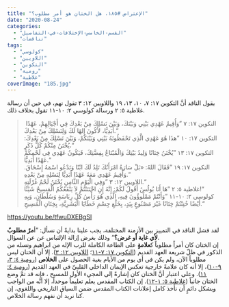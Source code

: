 ```yaml
---
title: "الإعتراض #١٨٥، هل الختان هو أمر مطلوب؟"
date: "2020-08-24"
categories: 
  - "القسم-الخامس-الإختلافات-في-التفاصيل"
  - "تناقضات"
tags: 
  - "كولوسي"
  - "اللاويين"
  - "التكوين"
  - "رومية"
  - "غلاطية"
coverImage: "185.jpg"
---
```


يقول الناقد أنَّ التكوين ١٧: ٧، ١٠، ١٣، ١٩ واللاويين ١٢: ٣ تقول نهم، في حين أن رسالة غلاطية ٥: ٢ ورسالة كولوسي ٢: ١٠-١١ تقول بخلاف ذلك.

>  التكوين ١٧: ٧ ”وَأُقِيمُ عَهْدِي بَيْنِي وَبَيْنَكَ، وَبَيْنَ نَسْلِكَ مِنْ بَعْدِكَ فِي أَجْيَالِهِمْ، عَهْدًا أَبَدِيًّا، لأَكُونَ إِلهًا لَكَ وَلِنَسْلِكَ مِنْ بَعْدِكَ.“  
> التكوين ١٧: ١٠ ”هذَا هُوَ عَهْدِي الَّذِي تَحْفَظُونَهُ بَيْنِي وَبَيْنَكُمْ، وَبَيْنَ نَسْلِكَ مِنْ بَعْدِكَ: يُخْتَنُ مِنْكُمْ كُلُّ ذَكَرٍ،“  
> التكوين ١٧: ١٣ ”يُخْتَنُ خِتَانًا وَلِيدُ بَيْتِكَ وَالْمُبْتَاعُ بِفِضَّتِكَ، فَيَكُونُ عَهْدِي فِي لَحْمِكُمْ عَهْدًا أَبَدِيًّا.“  
> التكوين ١٧: ١٩ ”فَقَالَ اللهُ: «بَلْ سَارَةُ امْرَأَتُكَ تَلِدُ لَكَ ابْنًا وَتَدْعُو اسْمَهُ إِسْحَاقَ. وَأُقِيمُ عَهْدِي مَعَهُ عَهْدًا أَبَدِيًّا لِنَسْلِهِ مِنْ بَعْدِهِ.“  
> اللاويين ١٢: ٣ ”وَفِي الْيَوْمِ الثَّامِنِ يُخْتَنُ لَحْمُ غُرْلَتِهِ.“  
> غلاطية ٥: ٢ ”هَا أَنَا بُولُسُ أَقُولُ لَكُمْ: إِنَّهُ إِنِ اخْتَتَنْتُمْ لاَ يَنْفَعُكُمُ الْمَسِيحُ شَيْئًا!“  
> كولوسي ٢: ١٠-١١ ”وَأَنْتُمْ مَمْلُوؤُونَ فِيهِ، الَّذِي هُوَ رَأْسُ كُلِّ رِيَاسَةٍ وَسُلْطَانٍ. وَبِهِ أَيْضًا خُتِنْتُمْ خِتَانًا غَيْرَ مَصْنُوعٍ بِيَدٍ، بِخَلْعِ جِسْمِ خَطَايَا الْبَشَرِيَّةِ، بِخِتَانِ الْمَسِيحِ.“

https://youtu.be/tfwuDXEBgSI

لقد فشل الناقد في التمييز بين الأزمنة المختلفة، يجب علينا بدايةً أن نسأل: ”أ**مرٌ مطلوبٌ لأي غاية أو غرض؟**“ وذلك بغرض إزالة الإلتباس عن عن السؤال.  
إن الختان كان أمراً مطلوباً ك**علامةٍ** على الطاعة الكاملة للرب الإله من ابراهيم ونسله من الذكور في ظلّ شريعة العهد القديم ([التكوين ١٧: ٧-١١](https://biblia.com/books/ar-vandyke/gen17.7-11)؛ [اللاويين ١٢: ٣](https://biblia.com/books/ar-vandyke/lev12.3)). إلا أن الختان ليس مطلوباً الآن، ولم يكن في أي يوم من الأيام بغية الحصول على **الخلاص** ([رومية ٤: ٣، ٩-١٠](https://biblia.com/books/ar-vandyke/rom4.3-10))، إلا أنه كان علامةً خارجية تعكس الإيمان الداخلي القلبيّ في العهد القديم ([رومية ٤: ١١](https://biblia.com/books/ar-vandyke/rom4.11)). وعلى اعتبار أنَّ الختان كان إشارةً إلى المجيء الأول للمسيح ، فإنه قد تمَّ وضع الختان جانباً ([غلاطية ٥: ١-١٢](https://biblia.com/books/ar-vandyke/gal5.1-12)). إن الكتاب المقدس يعلم تعليماً موحداً، إلا أنَّه من الواجب وبشكل دائمٍ أن نأخذ كامل إعلانات الكتاب المقدس ضمن السياق التاريخي واللغوي، إن كنا نريد أن نفهم رسالة الخلاص.
